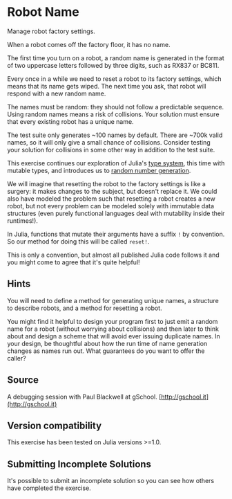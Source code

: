 # Robot Name

Manage robot factory settings.

When a robot comes off the factory floor, it has no name.

The first time you turn on a robot, a random name is generated in the format
of two uppercase letters followed by three digits, such as RX837 or BC811.

Every once in a while we need to reset a robot to its factory settings,
which means that its name gets wiped. The next time you ask, that robot will
respond with a new random name.

The names must be random: they should not follow a predictable sequence.
Using random names means a risk of collisions. Your solution must ensure that
every existing robot has a unique name.

The test suite only generates ~100 names by default.
There are ~700k valid names, so it will only give a small chance of collisions.
Consider testing your solution for collisions in some other way in addition to the test suite.

This exercise continues our exploration of Julia's
[type system](https://docs.julialang.org/en/v1/manual/types/),
this time with mutable types,
and introduces us to
[random number generation](https://docs.julialang.org/en/v1/stdlib/Random/).

We will imagine that resetting the robot to the factory settings is like a surgery: it makes changes to the subject, but doesn't replace it.
We could also have modeled the problem such that resetting a robot creates a new robot, but not every problem can be modeled solely with immutable data structures (even purely functional languages deal with mutability inside their runtimes!).

In Julia, functions that mutate their arguments have a suffix `!` by convention.
So our method for doing this will be called `reset!`.

This is only a convention, but almost all published Julia code follows it and you might come to agree that it's quite helpful!

## Hints

You will need to define a method for generating unique names,
a structure to describe robots,
and a method for resetting a robot.

You might find it helpful to design your program first to just emit a random name for a robot (without worrying about collisions) and then later to think about and design a scheme that will avoid ever issuing duplicate names.
In your design, be thoughtful about how the run time of name generation changes as names run out. What guarantees do you want to offer the caller?

## Source

A debugging session with Paul Blackwell at gSchool. [http://gschool.it](http://gschool.it)

## Version compatibility
This exercise has been tested on Julia versions >=1.0.

## Submitting Incomplete Solutions
It's possible to submit an incomplete solution so you can see how others have completed the exercise.
